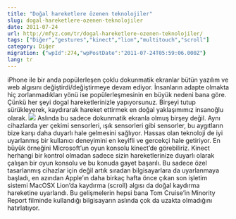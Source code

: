 ```yaml
---
title: "Doğal hareketlere özenen teknolojiler"
slug: dogal-hareketlere-ozenen-teknolojiler
date: 2011-07-24
url: http://mfyz.com/tr/dogal-hareketlere-ozenen-teknolojiler/
tags: ["Diğer","gestures","kinect","lion","multitouch","scroll"]
category: Diğer
migration: {"wpId":274,"wpPostDate":"2011-07-24T05:59:06.000Z"}
lang: tr
---
```


iPhone ile bir anda popülerleşen çoklu dokunmatik ekranlar bütün yazılım ve web algısını değiştirdi/değiştirmeye devam ediyor. İnsanların adapte olmakta hiç zorlanmadıkları yönü ise popülerleşmesinin en büyük nedeni bana göre. Çünkü her şeyi dogal hareketlerinizle yapıyorsunuz. Birşeyi tutup sürükleyerek, kaydırarak hareket ettirmek en doğal yaklaşımımız insanoğlu olarak. ![](/images/archive/tr/2011/07/kinect_soccer.jpg) Aslında bu sadece dokunmatik ekranla olmuş birşey değil. Aynı cihazlarda yer çekimi sensorleri, ışık sensorleri gibi sensorler, bu aygıtların bize karşı daha duyarlı hale gelmesini sağlıyor. Hassas olan teknoloji de iyi uyarlanmış bir kullanıcı deneyimini en keyifli ve gercekçi hale getiriyor. En büyük örneğini Microsoft’un oyun konsolu kinect’de görebiliriz. Kinect herhangi bir kontrol olmadan sadece sizin hareketlerinize duyarlı olarak çalışan bir oyun konsolu ve bu konuda gayet başarılı. Bu sadece özel tasarlanmış cihazlar için değil artık sıradan bilgisayarlara da uyarlanmaya başladı, en azından Apple’ın daha birkaç hafta önce çıkan son işletim sistemi MacOSX Lion’da kaydırma (scroll) algısı da doğal kaydırma hareketine uyarlandı. Bu gelişmelerin hepsi bana Tom Cruise’in Minority Report filminde kullandığı bilgisayarın aslında çok da uzakta olmadığını hatırlatıyor.